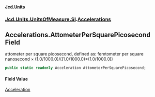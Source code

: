 #### [Jcd.Units](index.md 'index')
### [Jcd.Units.UnitsOfMeasure.SI](Jcd.Units.UnitsOfMeasure.SI.md 'Jcd.Units.UnitsOfMeasure.SI').[Accelerations](Accelerations.md 'Jcd.Units.UnitsOfMeasure.SI.Accelerations')

## Accelerations.AttometerPerSquarePicosecond Field

attometer per square picosecond, defined as: femtometer per square nanosecond × (1.0/1000.0)/((1.0/1000.0)*(1.0/1000.0))

```csharp
public static readonly Acceleration AttometerPerSquarePicosecond;
```

#### Field Value
[Acceleration](Acceleration.md 'Jcd.Units.UnitTypes.Acceleration')